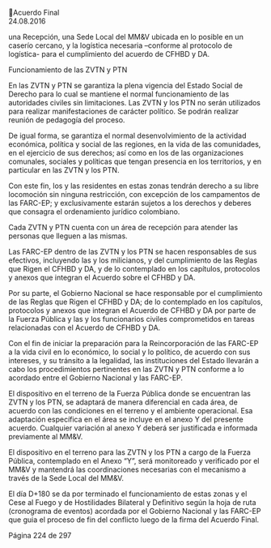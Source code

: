 Acuerdo Final  
24.08.2016  

una  Recepción,  una  Sede  Local  del  MM&V  ubicada  en  lo  posible  en  un  caserío  cercano,  y  la  logística 
necesaria –conforme al protocolo de logística- para el cumplimiento del acuerdo de CFHBD y DA.  
 
Funcionamiento de las ZVTN y PTN 
 
 
En las ZVTN y PTN se garantiza la plena vigencia del Estado Social de Derecho para lo cual se mantiene el 
normal funcionamiento de las autoridades civiles sin limitaciones. Las ZVTN y los PTN no serán utilizados 
para realizar manifestaciones de carácter político. Se podrán realizar reunión de pedagogía del proceso.  
 
De igual forma, se garantiza el normal desenvolvimiento de la actividad económica, política y social de las 
regiones,  en  la  vida  de  las  comunidades,  en  el  ejercicio  de  sus  derechos;  así  como  en  los  de  las 
organizaciones comunales, sociales y políticas que tengan presencia en los territorios, y en particular en 
las ZVTN y los PTN. 
 
Con  este  fin,  los  y  las  residentes  en  estas  zonas  tendrán  derecho  a  su  libre  locomoción  sin  ninguna 
restricción, con excepción de los campamentos de las FARC-EP; y exclusivamente estarán sujetos a los 
derechos y deberes que consagra el ordenamiento jurídico colombiano.   
 
Cada ZVTN y PTN cuenta con un área de recepción para atender las personas que lleguen a las mismas.  
  
Las FARC-EP dentro de las ZVTN y los PTN se hacen responsables de sus efectivos, incluyendo las y los 
milicianos, y del cumplimiento de las Reglas que Rigen el CFHBD y DA, y de lo contemplado en los capítulos, 
protocolos y anexos que integran el Acuerdo sobre el CFHBD y DA.  
 
Por su parte, el Gobierno Nacional se hace responsable por el cumplimiento de las Reglas que Rigen el 
CFHBD y DA; de lo contemplado en los capítulos, protocolos y anexos que integran el Acuerdo de CFHBD 
y DA por parte de la Fuerza Pública y las y los funcionarios civiles comprometidos en tareas relacionadas 
con el Acuerdo de CFHBD y DA. 
 
Con el fin de iniciar la preparación para la Reincorporación de las FARC-EP a la vida civil en lo económico, 
lo social y lo político, de acuerdo con sus intereses, y su tránsito a la legalidad, las instituciones del Estado 
llevarán  a  cabo  los  procedimientos  pertinentes  en  las  ZVTN  y  PTN  conforme  a  lo  acordado  entre  el 
Gobierno Nacional y las FARC-EP.  
 
El dispositivo en el terreno de la Fuerza Pública donde se encuentran las ZVTN y los PTN, se adaptará de 
manera diferencial en cada área, de acuerdo con las condiciones en el terreno y el ambiente operacional. 
Esa adaptación específica en el área se incluye en el anexo Y del presente acuerdo. Cualquier variación al 
anexo Y deberá ser justificada e informada previamente al MM&V.  
 
El dispositivo en el terreno para las ZVTN y los PTN a cargo de la Fuerza Pública, contemplado en el Anexo 
“Y”,  será  monitoreado  y  verificado  por  el  MM&V  y  mantendrá  las  coordinaciones  necesarias  con  el 
mecanismo a través de la Sede Local del MM&V. 
 
El día D+180 se da por terminado el funcionamiento de estas zonas y el Cese al Fuego y de Hostilidades 
Bilateral y Definitivo según la hoja de ruta (cronograma de eventos) acordada por el Gobierno Nacional y 
las FARC-EP que guia el proceso de fin del conflicto luego de la firma del Acuerdo Final.  
 
Página 224 de 297 
 

